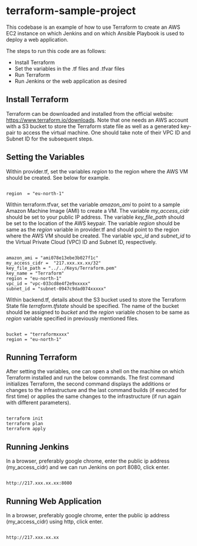 # terraform-sample-project
This codebase is an example of how to use Terraform to create an AWS EC2 instance on which Jenkins and on which Ansible Playbook is used to deploy a web application.

The steps to run this code are as follows:
- Install Terraform 
- Set the variables in the .tf files and .tfvar files
- Run Terraform
- Run Jenkins or the web application as desired
  
## Install Terraform
Terraform can be downloaded and installed from the official website:
https://www.terraform.io/downloads. Note that one needs an AWS account with a S3 bucket to store the Terraform state file as well as a generated key-pair to access the virtual machine. One should take note of their VPC ID and Subnet ID for the subsequent steps.  

## Setting the Variables
Within provider.tf, set the variables *region* to the region where the AWS VM should be created. See below for example. 

<pre><code>
region  = "eu-north-1"
</code></pre> 

Within terraform.tfvar, set the variable *amazon_ami* to point to a sample Amazon Machine Image (AMI) to create a VM. The variable *my_access_cidr* should be set to your public IP address. The variable *key_file_path* should be set to the location of the AWS keypair. The variable *region* should be same as the *region* variable in provider.tf and should point to the region where the AWS VM should be created. The variable *vpc_id* and *subnet_id* to the Virtual Private Cloud (VPC) ID and Subnet ID, respectively. 

<pre><code>
amazon_ami = "ami078e13ebe3b027f1c"
my_access_cidr =  "217.xxx.xx.xx/32"
key_file_path = "../../Keys/Terraform.pem"
key_name = "Terraform"
region = "eu-north-1"
vpc_id = "vpc-033cd8e4f2e9xxxxx"
subnet_id = "subnet-0947c9dad074xxxxx"
</code></pre> 

Within backend.tf, details about the S3 bucket used to store the Terraform State file *terraform.tfstate* should be specified. The name of the bucket should be assigned to *bucket* and the *region* variable chosen to be same as *region* variable specified in previously mentioned files. 

<pre><code>
bucket = "terraformxxxx"
region = "eu-north-1"
</code></pre>

## Running Terraform

After setting the variables, one can open a shell on the machine on which Terraform installed and run the below commands. The first command initializes Terraform, the second command displays the additions or changes to the infrastructure and the last command builds (if executed for first time) or applies the same changes to the infrastructure (if run again with different parameters). 

<pre><code>
terraform init
terraform plan
terraform apply
</code></pre>

## Running Jenkins

In a browser, preferably google chrome, enter the public ip address (my_access_cidr) and we can run Jenkins on port 8080, click enter.

<pre><code>
http://217.xxx.xx.xx:8080
</code></pre>

## Running Web Application

In a browser, preferably google chrome, enter the public ip address (my_access_cidr) using http, click enter.

<pre><code>
http://217.xxx.xx.xx
</code></pre>









